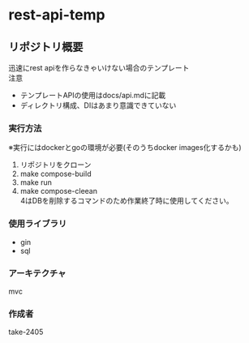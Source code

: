 # rest-api-temp

## リポジトリ概要
迅速にrest apiを作らなきゃいけない場合のテンプレート   
注意
- テンプレートAPIの使用はdocs/api.mdに記載  
- ディレクトリ構成、DIはあまり意識できていない

### 実行方法
※実行にはdockerとgoの環境が必要(そのうちdocker images化するかも)  

1. リポジトリをクローン  
2. make compose-build  
3. make run  
4. make compose-cleean  
4はDBを削除するコマンドのため作業終了時に使用してください。

### 使用ライブラリ  
- gin
- sql

### アーキテクチャ
mvc

### 作成者  
take-2405